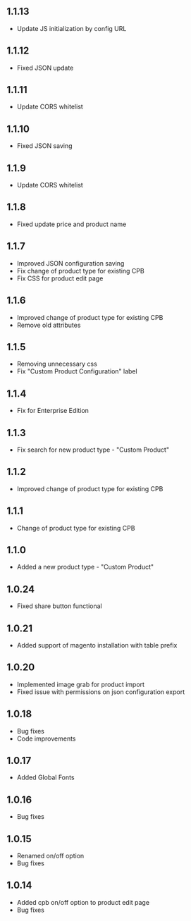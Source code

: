 ## 1.1.13
* Update JS initialization by config URL 

## 1.1.12
* Fixed JSON update

## 1.1.11
* Update CORS whitelist

## 1.1.10
* Fixed JSON saving

## 1.1.9
* Update CORS whitelist

## 1.1.8
* Fixed update price and product name

## 1.1.7
* Improved JSON configuration saving
* Fix change of product type for existing CPB
* Fix CSS for product edit page

## 1.1.6
* Improved change of product type for existing CPB
* Remove old attributes

## 1.1.5
* Removing unnecessary css 
* Fix "Custom Product Configuration" label

## 1.1.4
* Fix for Enterprise Edition

## 1.1.3
* Fix search for new product type - "Custom Product"

## 1.1.2
* Improved change of product type for existing CPB

## 1.1.1
* Change of product type for existing CPB

## 1.1.0
* Added a new product type - "Custom Product"

## 1.0.24
* Fixed share button functional

## 1.0.21
* Added support of magento installation with table prefix

## 1.0.20
* Implemented image grab for product import
* Fixed issue with permissions on json configuration export

## 1.0.18
* Bug fixes
* Code improvements

## 1.0.17
* Added Global Fonts

## 1.0.16
* Bug fixes

## 1.0.15
* Renamed on/off option
* Bug fixes

## 1.0.14
* Added cpb on/off option to product edit page
* Bug fixes
